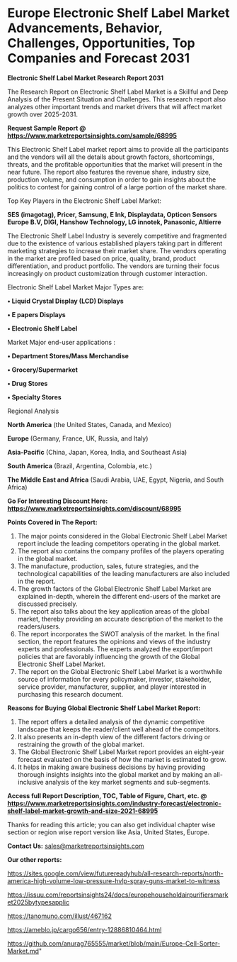 # Europe Electronic Shelf Label Market Advancements, Behavior, Challenges, Opportunities, Top Companies and Forecast 2031

<strong>Electronic Shelf Label Market Research Report 2031</strong>

The Research Report on Electronic Shelf Label Market is a Skillful and Deep Analysis of the Present Situation and Challenges. This research report also analyzes other important trends and market drivers that will affect market growth over 2025-2031.

<strong>Request Sample Report @ <a href=https://www.marketreportsinsights.com/sample/68995>https://www.marketreportsinsights.com/sample/68995</a></strong>

This Electronic Shelf Label market report aims to provide all the participants and the vendors will all the details about growth factors, shortcomings, threats, and the profitable opportunities that the market will present in the near future. The report also features the revenue share, industry size, production volume, and consumption in order to gain insights about the politics to contest for gaining control of a large portion of the market share.

Top Key Players in the Electronic Shelf Label Market:

<strong>SES (imagotag), Pricer, Samsung, E Ink, Displaydata, Opticon Sensors Europe B.V, DIGI, Hanshow Technology, LG innotek, Panasonic, Altierre</strong>

The Electronic Shelf Label Industry is severely competitive and fragmented due to the existence of various established players taking part in different marketing strategies to increase their market share. The vendors operating in the market are profiled based on price, quality, brand, product differentiation, and product portfolio. The vendors are turning their focus increasingly on product customization through customer interaction.

Electronic Shelf Label Market Major Types are:

<strong>• Liquid Crystal Display (LCD) Displays

• E papers Displays

• Electronic Shelf Label</strong>

Market Major end-user applications :

<strong>• Department Stores/Mass Merchandise

• Grocery/Supermarket

• Drug Stores

• Specialty Stores</strong>

Regional Analysis

</u><strong><b>North America</b></strong> (the United States, Canada, and Mexico)

<strong><b>Europe </b></strong>(Germany, France, UK, Russia, and Italy)

<strong><b>Asia-Pacific</b></strong> (China, Japan, Korea, India, and Southeast Asia)

<strong><b>South America</b></strong> (Brazil, Argentina, Colombia, etc.)

<strong><b>The Middle East and Africa</b></strong> (Saudi Arabia, UAE, Egypt, Nigeria, and South Africa)

<strong>Go For Interesting Discount Here: <a href=https://www.marketreportsinsights.com/discount/68995>https://www.marketreportsinsights.com/discount/68995</a></strong>

<strong>Points Covered in The Report:</strong>
<ol>
  <li>The major points considered in the Global Electronic Shelf Label Market report include the leading competitors operating in the global market.</li>
  <li>The report also contains the company profiles of the players operating in the global market.</li>
  <li>The manufacture, production, sales, future strategies, and the technological capabilities of the leading manufacturers are also included in the report.</li>
  <li>The growth factors of the Global Electronic Shelf Label Market are explained in-depth, wherein the different end-users of the market are discussed precisely.</li>
  <li>The report also talks about the key application areas of the global market, thereby providing an accurate description of the market to the readers/users.</li>
  <li>The report incorporates the SWOT analysis of the market. In the final section, the report features the opinions and views of the industry experts and professionals. The experts analyzed the export/import policies that are favorably influencing the growth of the Global Electronic Shelf Label Market.</li>
  <li>The report on the Global Electronic Shelf Label Market is a worthwhile source of information for every policymaker, investor, stakeholder, service provider, manufacturer, supplier, and player interested in purchasing this research document.</li>
</ol>
<strong>Reasons for Buying Global Electronic Shelf Label Market Report:</strong>

<ol>
  <li>The report offers a detailed analysis of the dynamic competitive landscape that keeps the reader/client well ahead of the competitors.</li>
  <li>It also presents an in-depth view of the different factors driving or restraining the growth of the global market.</li>
  <li>The Global Electronic Shelf Label Market report provides an eight-year forecast evaluated on the basis of how the market is estimated to grow.</li>
  <li>It helps in making aware business decisions by having providing thorough insights insights into the global market and by making an all-inclusive analysis of the key market segments and sub-segments.</li>
</ol>
<strong>Access full Report Description, TOC, Table of Figure, Chart, etc. @ <a href=https://www.marketreportsinsights.com/industry-forecast/electronic-shelf-label-market-growth-and-size-2021-68995>https://www.marketreportsinsights.com/industry-forecast/electronic-shelf-label-market-growth-and-size-2021-68995</a></strong>


Thanks for reading this article; you can also get individual chapter wise section or region wise report version like Asia, United States, Europe.

<strong>Contact Us:</strong>
sales@marketreportsinsights.com

<strong>Our other reports:</strong>

<a href=https://sites.google.com/view/futurereadyhub/all-research-reports/north-america-high-volume-low-pressure-hvlp-spray-guns-market-to-witness>https://sites.google.com/view/futurereadyhub/all-research-reports/north-america-high-volume-low-pressure-hvlp-spray-guns-market-to-witness</a>

<a href=https://issuu.com/reportsinsights24/docs/europehouseholdairpurifiersmarket2025bytypesapplic>https://issuu.com/reportsinsights24/docs/europehouseholdairpurifiersmarket2025bytypesapplic</a>

<a href=https://tanomuno.com/illust/467162>https://tanomuno.com/illust/467162</a>

<a href=https://ameblo.jp/cargo656/entry-12886810464.html>https://ameblo.jp/cargo656/entry-12886810464.html</a>

<a href=https://github.com/anurag765555/market/blob/main/Europe-Cell-Sorter-Market.md>https://github.com/anurag765555/market/blob/main/Europe-Cell-Sorter-Market.md</a>"

